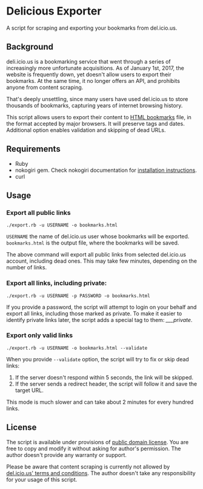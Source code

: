 # Delicious Exporter

A script for scraping and exporting your bookmarks from del.icio.us.

## Background

deli.icio.us is a bookmarking service that went through a series of increasingly more unfortunate acquisitions. As of January 1st, 2017, the website is frequently down, yet doesn't allow users to export their bookmarks. At the same time, it no longer offers an API, and prohibits anyone from content scraping.

That's deeply unsettling, since many users have used del.icio.us to store thousands of bookmarks, capturing years of internet browsing history.

This script allows users to export their content to [HTML bookmarks](https://msdn.microsoft.com/en-us/library/aa753582.aspx "Netscape Bookmark File Format") file, in the format accepted by major browsers. It will preserve tags and dates. Additional option enables validation and skipping of dead URLs.


## Requirements

* Ruby
* nokogiri gem. Check nokogiri documentation for [installation instructions](http://www.nokogiri.org/tutorials/installing_nokogiri.html).
* curl

## Usage

### Export all public links

`./export.rb -u USERNAME -o bookmarks.html`

`USERNAME` the name of del.icio.us user whose bookmarks will be exported. `bookmarks.html` is the output file, where the bookmarks will be saved.

The above command will export all public links from selected del.icio.us account, including dead ones. This may take few minutes, depending on the number of links.

### Export all links, including private:

`./export.rb -u USERNAME -p PASSWORD -o bookmarks.html`

If you provide a password, the script will attempt to login on your behalf and export all links, including those marked as private. To make it easier to identify private links later, the script adds a special tag to them: *___private*.

### Export only valid links

`./export.rb -u USERNAME -o bookmarks.html --validate`

When you provide `--validate` option, the script will try to fix or skip dead links:

1. If the server doesn't respond within 5 seconds, the link will be skipped.
2. If the server sends a redirect header, the script will follow it and save the target URL.

This mode is much slower and can take about 2 minutes for every hundred links.

## License

The script is available under provisions of [public domain license](https://creativecommons.org/publicdomain/zero/1.0/). You are free to copy and modify it without asking for author's permission. The author doesn't provide any warranty or support.

Please be aware that content scraping is currently not allowed by [del.icio.us' terms and conditions](https://del.icio.us/terms). The author doesn't take any responsibility for your usage of this script.
